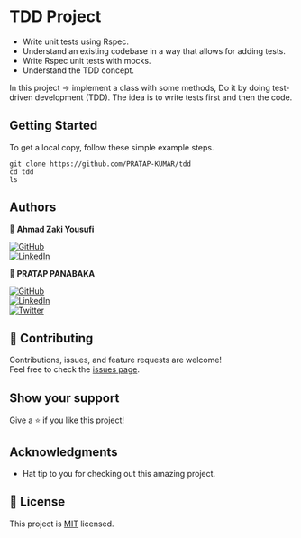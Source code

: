 # TDD Project
- Write unit tests using Rspec.
- Understand an existing codebase in a way that allows for adding tests.
- Write Rspec unit tests with mocks.
- Understand the TDD concept.

In this project -> implement a class with some methods, Do it by doing test-driven development (TDD). The idea is to write tests first and then the code.

## Getting Started

To get a local copy, follow these simple example steps.

````
git clone https://github.com/PRATAP-KUMAR/tdd
cd tdd
ls
````

## Authors

👤 **Ahmad Zaki Yousufi**

[![GitHub](https://img.shields.io/badge/github-%23121011.svg?style=for-the-badge&logo=github&logoColor=white)](https://github.com/zakiyousufi)  
[![LinkedIn](https://img.shields.io/badge/linkedin-%230077B5.svg?style=for-the-badge&logo=linkedin&logoColor=white)](https://www.linkedin.com/in/zakiyousufi/)

👤 **PRATAP PANABAKA**

[![GitHub](https://img.shields.io/badge/github-%23121011.svg?style=for-the-badge&logo=github&logoColor=white)](https://github.com/PRATAP-KUMAR)  
[![LinkedIn](https://img.shields.io/badge/linkedin-%230077B5.svg?style=for-the-badge&logo=linkedin&logoColor=white)](https://www.linkedin.com/in/pratap-kumar-panabaka-755489236/)  
[![Twitter](https://img.shields.io/badge/Twitter-%231DA1F2.svg?style=for-the-badge&logo=Twitter&logoColor=white)](https://twitter.com/PRATAP_TWT)

## 🤝 Contributing

Contributions, issues, and feature requests are welcome!  
Feel free to check the [issues page](../../issues/).

## Show your support

Give a ⭐️ if you like this project!

## Acknowledgments

- Hat tip to you for checking out this amazing project.

## 📝 License

This project is [MIT](./MIT.md) licensed.

